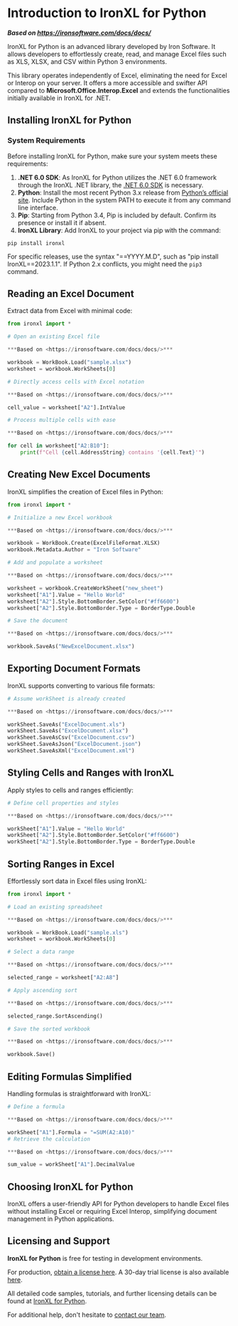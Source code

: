# Introduction to IronXL for Python

***Based on <https://ironsoftware.com/docs/docs/>***


IronXL for Python is an advanced library developed by Iron Software. It allows developers to effortlessly create, read, and manage Excel files such as XLS, XLSX, and CSV within Python 3 environments.

This library operates independently of Excel, eliminating the need for Excel or Interop on your server. It offers a more accessible and swifter API compared to **Microsoft.Office.Interop.Excel** and extends the functionalities initially available in IronXL for .NET.

## Installing IronXL for Python

### System Requirements

Before installing IronXL for Python, make sure your system meets these requirements:

1. **.NET 6.0 SDK**: As IronXL for Python utilizes the .NET 6.0 framework through the IronXL .NET library, the [.NET 6.0 SDK](https://dotnet.microsoft.com/en-us/download/dotnet/6.0) is necessary.
2. **Python**: Install the most recent Python 3.x release from [Python’s official site](https://www.python.org/downloads/). Include Python in the system PATH to execute it from any command line interface.
3. **Pip**: Starting from Python 3.4, Pip is included by default. Confirm its presence or install it if absent.
4. **IronXL Library**: Add IronXL to your project via pip with the command:

```shell
pip install ironxl
```

For specific releases, use the syntax "==YYYY.M.D", such as "pip install IronXL==2023.1.1". If Python 2.x conflicts, you might need the `pip3` command.

## Reading an Excel Document

Extract data from Excel with minimal code:

```python
from ironxl import *

# Open an existing Excel file

***Based on <https://ironsoftware.com/docs/docs/>***

workbook = WorkBook.Load("sample.xlsx")
worksheet = workbook.WorkSheets[0]

# Directly access cells with Excel notation

***Based on <https://ironsoftware.com/docs/docs/>***

cell_value = worksheet["A2"].IntValue

# Process multiple cells with ease

***Based on <https://ironsoftware.com/docs/docs/>***

for cell in worksheet["A2:B10"]:
    print(f"Cell {cell.AddressString} contains '{cell.Text}'")
```

## Creating New Excel Documents

IronXL simplifies the creation of Excel files in Python:

```python
from ironxl import *

# Initialize a new Excel workbook

***Based on <https://ironsoftware.com/docs/docs/>***

workbook = WorkBook.Create(ExcelFileFormat.XLSX)
workbook.Metadata.Author = "Iron Software"

# Add and populate a worksheet

***Based on <https://ironsoftware.com/docs/docs/>***

worksheet = workbook.CreateWorkSheet("new_sheet")
worksheet["A1"].Value = "Hello World"
worksheet["A2"].Style.BottomBorder.SetColor("#ff6600")
worksheet["A2"].Style.BottomBorder.Type = BorderType.Double

# Save the document

***Based on <https://ironsoftware.com/docs/docs/>***

workbook.SaveAs("NewExcelDocument.xlsx")
```

## Exporting Document Formats

IronXL supports converting to various file formats:

```python
# Assume workSheet is already created

***Based on <https://ironsoftware.com/docs/docs/>***

workSheet.SaveAs("ExcelDocument.xls")
workSheet.SaveAs("ExcelDocument.xlsx")
workSheet.SaveAsCsv("ExcelDocument.csv")
workSheet.SaveAsJson("ExcelDocument.json")
workSheet.SaveAsXml("ExcelDocument.xml")
```

## Styling Cells and Ranges with IronXL

Apply styles to cells and ranges efficiently:

```python
# Define cell properties and styles

***Based on <https://ironsoftware.com/docs/docs/>***

workSheet["A1"].Value = "Hello World"
workSheet["A2"].Style.BottomBorder.SetColor("#ff6600")
workSheet["A2"].Style.BottomBorder.Type = BorderType.Double
```

## Sorting Ranges in Excel

Effortlessly sort data in Excel files using IronXL:

```python
from ironxl import *

# Load an existing spreadsheet

***Based on <https://ironsoftware.com/docs/docs/>***

workbook = WorkBook.Load("sample.xls")
worksheet = workbook.WorkSheets[0]

# Select a data range

***Based on <https://ironsoftware.com/docs/docs/>***

selected_range = worksheet["A2:A8"]

# Apply ascending sort

***Based on <https://ironsoftware.com/docs/docs/>***

selected_range.SortAscending()

# Save the sorted workbook

***Based on <https://ironsoftware.com/docs/docs/>***

workbook.Save()
```

## Editing Formulas Simplified

Handling formulas is straightforward with IronXL:

```python
# Define a formula

***Based on <https://ironsoftware.com/docs/docs/>***

workSheet["A1"].Formula = "=SUM(A2:A10)"
# Retrieve the calculation

***Based on <https://ironsoftware.com/docs/docs/>***

sum_value = workSheet["A1"].DecimalValue
```

## Choosing IronXL for Python

IronXL offers a user-friendly API for Python developers to handle Excel files without installing Excel or requiring Excel Interop, simplifying document management in Python applications.

## Licensing and Support

**IronXL for Python** is free for testing in development environments.

For production, [obtain a license here](https://ironsoftware.com/python/excel/licensing/). A 30-day trial license is also available [here](https://ironsoftware.com/trial-license).

All detailed code samples, tutorials, and further licensing details can be found at [IronXL for Python](https://ironsoftware.com/python/excel/).

For additional help, don't hesitate to [contact our team](https://ironsoftware.com/#live-chat-support).